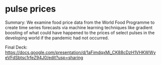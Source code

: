 # pulse prices
Summary:
We examine food price data from the World Food Programme to create time series forecasts via machine learning techniques like gradient boosting of what could have happened to the prices of select pulses in the developing world if the pandemic had not occurred.

Final Deck:
https://docs.google.com/presentation/d/1aFimdqxMi_CK88cDzH1VHKWWyeVFdSbtsc1rfeZ94J0/edit?usp=sharing 
